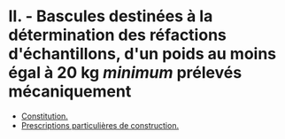 # II. - Bascules destinées à la détermination des réfactions d'échantillons, d'un poids au moins égal à 20 kg *minimum*  prélevés mécaniquement

- [Constitution.](constitution)
- [Prescriptions particulières de construction.](prescriptions-particulieres-de-construction)
